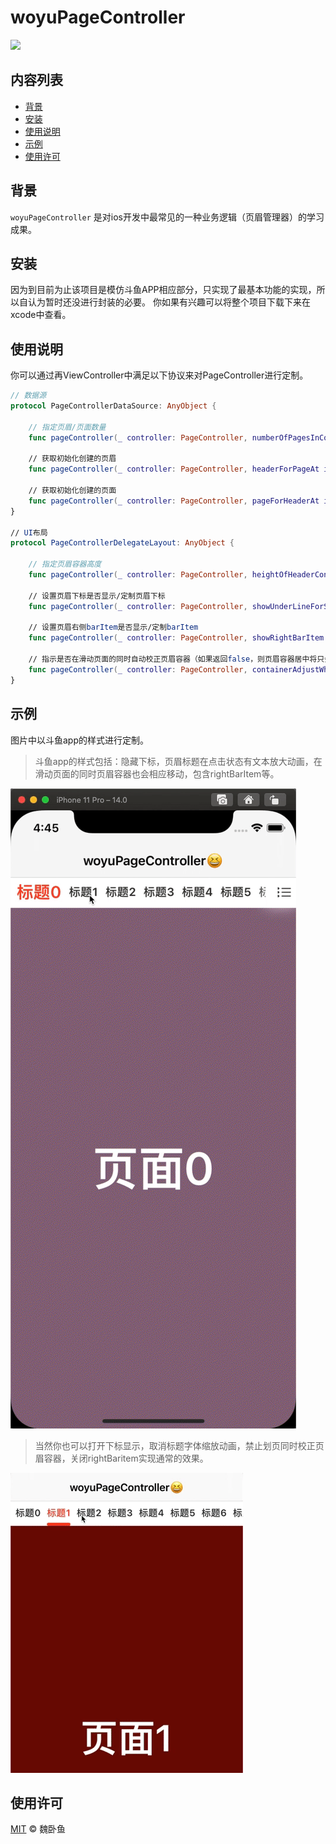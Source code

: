 # woyuPageController

![](https://img.shields.io/badge/language-swift-orange.svg)


## 内容列表

- [背景](#背景)
- [安装](#安装)
- [使用说明](#使用说明)
- [示例](#示例)
- [使用许可](#使用许可)

## 背景

`woyuPageController` 是对ios开发中最常见的一种业务逻辑（页眉管理器）的学习成果。


## 安装

因为到目前为止该项目是模仿斗鱼APP相应部分，只实现了最基本功能的实现，所以自认为暂时还没进行封装的必要。
你如果有兴趣可以将整个项目下载下来在xcode中查看。


## 使用说明

你可以通过再ViewController中满足以下协议来对PageController进行定制。

```swift
// 数据源
protocol PageControllerDataSource: AnyObject {

    // 指定页眉/页面数量
    func pageController(_ controller: PageController, numberOfPagesInContainer: PageContainer) -> Int

    // 获取初始化创建的页眉
    func pageController(_ controller: PageController, headerForPageAt index: Int) -> PageHeader

    // 获取初始化创建的页面
    func pageController(_ controller: PageController, pageForHeaderAt index: Int) -> UIViewController
}

// UI布局
protocol PageControllerDelegateLayout: AnyObject {

    // 指定页眉容器高度
    func pageController(_ controller: PageController, heightOfHeaderContainer container: PageContainer) -> CGFloat
    
    // 设置页眉下标是否显示/定制页眉下标
    func pageController(_ controller: PageController, showUnderLineForSelectedHeader line: inout PageUnderLine) -> Bool
    
    // 设置页眉右侧barItem是否显示/定制barItem
    func pageController(_ controller: PageController, showRightBarItem item: inout PageRightBarItem) -> Bool
    
    // 指示是否在滑动页面的同时自动校正页眉容器（如果返回false，则页眉容器居中将只会在划页完成后发生）
    func pageController(_ controller: PageController, containerAdjustWhenDraggingPage container: PageContainer) -> Bool
}
```


## 示例

图片中以斗鱼app的样式进行定制。
> 斗鱼app的样式包括：隐藏下标，页眉标题在点击状态有文本放大动画，在滑动页面的同时页眉容器也会相应移动，包含rightBarItem等。


![image](https://github.com/keyway1984/woyuPageController/blob/master/IMG/ezgif-6-b7663d058344.gif)


> 当然你也可以打开下标显示，取消标题字体缩放动画，禁止划页同时校正页眉容器，关闭rightBaritem实现通常的效果。


![image](https://github.com/keyway1984/woyuPageController/blob/master/IMG/ezgif-6-041e7635d658.gif)


## 使用许可

[MIT](LICENSE) © 魏卧鱼
